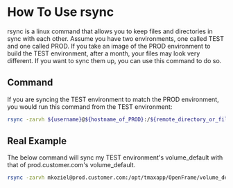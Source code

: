 # How To Use rsync

rsync is a linux command that allows you to keep files and directories in sync with each other. Assume you have two environments, one called TEST and one called PROD. If you take an image of the PROD environment to build the TEST environment, after a month, your files may look very different. If you want to sync them up, you can use this command to do so.

## Command

If you are syncing the TEST environment to match the PROD environment, you would run this command from the TEST environment:

```bash
rsync -zarvh ${username}@${hostname_of_PROD}:/${remote_directory_or_file}/* ${local_directory_or_file}/.
```

## Real Example

The below command will sync my TEST environment's volume_default with that of prod.customer.com's volume_default.

```bash
rsync -zarvh mkoziel@prod.customer.com:/opt/tmaxapp/OpenFrame/volume_default/* /opt/tmaxapp/OpenFrame/volume_default/.
```